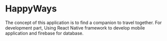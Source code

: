 # HappyWays
The concept of this application is to find a companion to travel together. 
For development part, Using React Native framework to develop mobile application and firebase for database.

